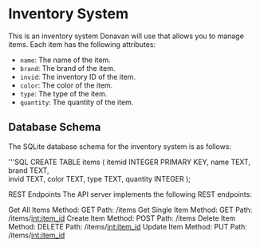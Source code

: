 # Inventory System

This is an inventory system Donavan will use that allows you to manage items. Each item has the following attributes:

- `name`: The name of the item.
- `brand`: The brand of the item.
- `invid`: The inventory ID of the item.
- `color`: The color of the item.
- `type`: The type of the item.
- `quantity`: The quantity of the item.

## Database Schema

The SQLite database schema for the inventory system is as follows:

'''SQL
CREATE TABLE items (
    itemid INTEGER PRIMARY KEY, 
    name TEXT, 
    brand TEXT, 	
    invid TEXT, 
    color TEXT, 
    type TEXT, 
    quantity INTEGER
);



REST Endpoints
The API server implements the following REST endpoints:

Get All Items
  Method: GET
  Path: /items
Get Single Item
  Method: GET
  Path: /items/<int:item_id>
Create Item
  Method: POST
  Path: /items
Delete Item
  Method: DELETE
  Path: /items/<int:item_id>
Update Item
  Method: PUT
  Path: /items/<int:item_id>
